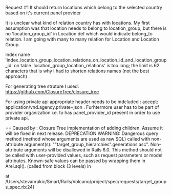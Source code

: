 
Request #1
It should return locations which belong to the selected country based on it's current panel provider

It is unclear  what kind of relation country has with locations.
My first assumption was that location needs to belong to location_group, 
but there is no 'location_group_id' in Location def which would indicate belong_to relation.
I am going with many to many relation for Location and Location Group.

Index name 'index_location_group_location_relations_on_location_id_and_location_group_id' on table 'location_group_location_relations' is too long; the limit is 62 characters
that is why I had to shorten relations names (not the best approach) .

For generating tree struture I used:
https://github.com/ClosureTree/closure_tree

For using private api appropriate header needs to be indcluded : accept: application/vnd.agency.private+json .
Furhtermore user has to be part of provider organization i.e. to has panel_provider_id present in order to use private api.

== Caused by : Closure Tree implementation of adding children. Assume it will be fixed in next release. 
DEPRECATION WARNING: Dangerous query method (method whose arguments are used as raw SQL) called with non-attribute argument(s): "\"target_group_hierarchies\".generations asc". Non-attribute arguments will be disallowed in Rails 6.0. This method should not be called with user-provided values, such as request parameters or model attributes. Known-safe values can be passed by wrapping them in Arel.sql(). (called from block (3 levels) in <main> at /Users/stevanrakic/Smart/Rails/Volcano/project/spec/requests/target_groups_spec.rb:24)


